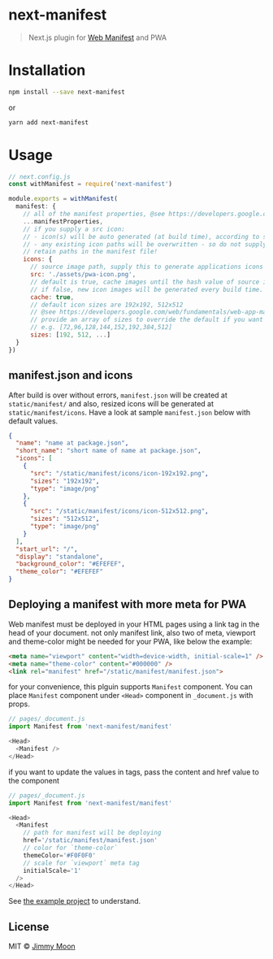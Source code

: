 # next-manifest

> Next.js plugin for [Web Manifest](https://developer.mozilla.org/en-US/docs/Web/Manifest) and PWA

# Installation

```sh
npm install --save next-manifest
```
or

```sh
yarn add next-manifest
```

# Usage

```js
// next.config.js
const withManifest = require('next-manifest')

module.exports = withManifest(
  manifest: {
    // all of the manifest properties, @see https://developers.google.com/web/fundamentals/web-app-manifest/
    ...manifestProperties,
    // if you supply a src icon:
    // - icon(s) will be auto generated (at build time), according to sizes given below in "sizes:"
    // - any existing icon paths will be overwritten - so do not supply a src icon if you wish to 
    // retain paths in the manifest file! 
    icons: {
      // source image path, supply this to generate applications icons as per "sizes"
      src: './assets/pwa-icon.png',
      // default is true, cache images until the hash value of source image has changed
      // if false, new icon images will be generated every build time.
      cache: true,
      // default icon sizes are 192x192, 512x512 
      // @see https://developers.google.com/web/fundamentals/web-app-manifest/#icons
      // provide an array of sizes to override the default if you want to fine tune your icons
      // e.g. [72,96,128,144,152,192,384,512]
      sizes: [192, 512, ...]
  }
})
```

## manifest.json and icons

After build is over without errors, `manifest.json` will be created at `static/manifest/` and also, resized icons will be generated at `static/manifest/icons`. Have a look at sample `manifest.json` below with default values.

```json
{
  "name": "name at package.json",
  "short_name": "short name of name at package.json",
  "icons": [
    {
      "src": "/static/manifest/icons/icon-192x192.png",
      "sizes": "192x192",
      "type": "image/png"
    },
    {
      "src": "/static/manifest/icons/icon-512x512.png",
      "sizes": "512x512",
      "type": "image/png"
    }
  ],
  "start_url": "/",
  "display": "standalone",
  "background_color": "#EFEFEF",
  "theme_color": "#EFEFEF"
}
```


## Deploying a manifest with more meta for PWA

Web manifest must be deployed in your HTML pages using a link tag in the head of your document. not only manifest link, also two of meta, viewport and theme-color might be needed for your PWA, like below the example:

```html
<meta name="viewport" content="width=device-width, initial-scale=1" />
<meta name="theme-color" content="#000000" />
<link rel="manifest" href="/static/manifest/manifest.json">
```

for your convenience, this plguin supports `Manifest` component. You can place `Manifest` component under `<Head>` component in `_document.js` with props.

```js
// pages/_document.js
import Manifest from 'next-manifest/manifest'

<Head>
  <Manifest />
</Head>
```

if you want to update the values in tags, pass the content and href value to the component

```js
// pages/_document.js
import Manifest from 'next-manifest/manifest'

<Head>
  <Manifest
    // path for manifest will be deploying
    href='/static/manifest/manifest.json'
    // color for `theme-color`
    themeColor='#F0F0F0'
    // scale for `viewport` meta tag
    initialScale='1'
  />
</Head>
```

See [the example project](https://github.com/ragingwind/next-manifest/blob/master/examples/hello-pwa/pages/_document.js) to understand.

## License

MIT © [Jimmy Moon](https://ragingwind.me)
